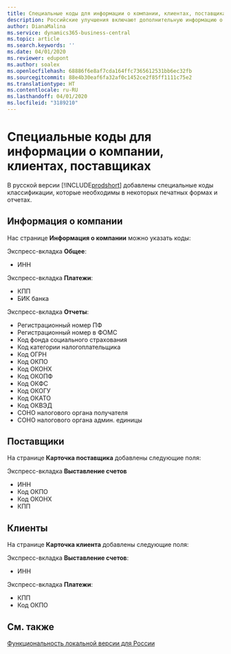 ```yaml
---
title: Специальные коды для информации о компании, клиентах, поставщиках в России
description: Российские улучшения включают дополнительную информацию о вашей компании, каждом клиенте и поставщике.
author: DianaMalina
ms.service: dynamics365-business-central
ms.topic: article
ms.search.keywords: ''
ms.date: 04/01/2020
ms.reviewer: edupont
ms.author: soalex
ms.openlocfilehash: 68886f6e8af7cda164ffc7365612531bb6ec32fb
ms.sourcegitcommit: 88e4b30eaf6fa32af0c1452ce2f85ff1111c75e2
ms.translationtype: HT
ms.contentlocale: ru-RU
ms.lasthandoff: 04/01/2020
ms.locfileid: "3189210"
---
```

# <a name="special-codes-for-company-information-customers-and-vendors"></a>Специальные коды для информации о компании, клиентах, поставщиках

В русской версии [!INCLUDE[prodshort](../../includes/prodshort.md)] добавлены специальные коды классификации, которые необходимы в некоторых печатных формах и отчетах.

## <a name="company-information"></a>Информация о компании

Нас странице **Информация о компании** можно указать коды:

Экспресс-вкладка **Общее**:

- ИНН

Экспресс-вкладка **Платежи**:

- КПП
- БИК банка

Экспресс-вкладка **Отчеты**:

- Регистрационный номер ПФ
- Регистрационный номер в ФОМС
- Код фонда социального страхования
- Код категории налогоплательщика
- Код ОГРН
- Код ОКПО
- Код ОКОНХ
- Код ОКОПФ
- Код ОКФС
- Код ОКОГУ
- Код ОКАТО
- Код ОКВЭД
- СОНО налогового органа получателя
- СОНО налогового органа админ. единицы

## <a name="vendors"></a>Поставщики

На странице **Карточка поставщика** добавлены следующие поля:

Экспресс-вкладка **Выставление счетов**

- ИНН
- Код ОКПО
- Код ОКОНХ
- КПП

## <a name="customers"></a>Клиенты

На странице **Карточка клиента** добавлены следующие поля:

Экспресс-вкладка **Выставление счетов**:

- ИНН

Экспресс-вкладка **Платежи**:

- КПП
- Код ОКПО

## <a name="see-also"></a>См. также

[Функциональность локальной версии для России](russia-local-functionality.md)  
